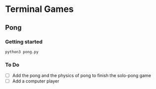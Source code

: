 # Terminal Games

## Pong

### Getting started

```bash
python3 pong.py
```

### To Do

- [ ] Add the pong and the physics of pong to finish the solo-pong game
- [ ] Add a computer player
